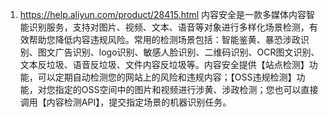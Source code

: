 1. https://help.aliyun.com/product/28415.html
内容安全是一款多媒体内容智能识别服务，支持对图片、视频、文本、语音等对象进行多样化场景检测，有效帮助您降低内容违规风险。常用的检测场景包括：智能鉴黄、暴恐涉政识别、图文广告识别、logo识别、敏感人脸识别、二维码识别、OCR图文识别、文本反垃圾、语音反垃圾、文件内容反垃圾等。内容安全提供【站点检测】功能，可以定期自动检测您的网站上的风险和违规内容；【OSS违规检测】功能，对您指定的OSS空间中的图片和视频进行涉黄、涉政检测；您也可以直接调用【内容检测API】，提交指定场景的机器识别任务。

